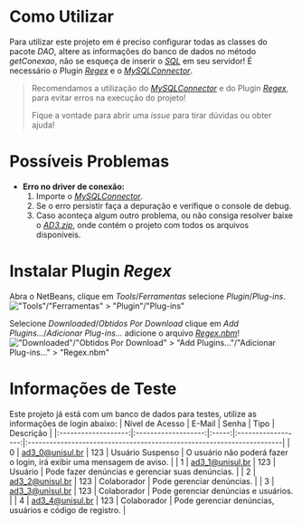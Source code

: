 

# Como Utilizar
Para utilizar este projeto em é preciso configurar todas as classes do pacote *DAO*, altere as informações do banco de dados no método *getConexao*, não se esqueça de inserir o *[SQL](https://github.com/MateusOFCZ/AD3/blob/main/Adicionais/SQL.sql)* em seu servidor!
É necessário o Plugin [*Regex*](https://github.com/MateusOFCZ/AD3/raw/main/Adicionais/Regex.nbm) e o [*MySQLConnector*](https://github.com/MateusOFCZ/AD3/raw/main/Adicionais/mysql-connector-java-8.0.22.jar).
> Recomendamos a utilização do [*MySQLConnector*](https://github.com/MateusOFCZ/AD3/raw/main/Adicionais/mysql-connector-java-8.0.22.jar) e do Plugin [*Regex*](https://github.com/MateusOFCZ/AD3/raw/main/Adicionais/Regex.nbm), para evitar erros na execução do projeto!
> 
> Fique a vontade para abrir uma *issue* para tirar dúvidas ou obter ajuda!

# Possíveis Problemas
 - **Erro no driver de conexão:**
	 1. Importe o *[*MySQLConnector*](https://github.com/MateusOFCZ/AD3/raw/main/Adicionais/mysql-connector-java-8.0.22.jar)*.
	 2. Se o erro persistir faça a depuração e verifique o console de debug.
	 3. Caso aconteça algum outro problema, ou não consiga resolver baixe o [*AD3.zip*](https://github.com/MateusOFCZ/AD3/raw/main/Adicionais/AD3.zip), onde contém o projeto com todos os arquivos disponíveis.

# Instalar Plugin *Regex*
Abra o NetBeans, clique em *Tools*/*Ferramentas* selecione *Plugin*/*Plug-ins*.
!["Tools"/"Ferramentas" > "Plugin"/"Plug-ins"](https://i.imgur.com/HgOzFo0.png)

Selecione *Downloaded*/*Obtidos Por Download* clique em *Add Plugins...*/*Adicionar Plug-ins...* adicione o arquivo [*Regex.nbm*](https://github.com/MateusOFCZ/AD3/raw/main/Adicionais/Regex.nbm)!
!["Downloaded"/"Obtidos Por Download" > "Add Plugins..."/"Adicionar Plug-ins..." > "Regex.nbm"](https://i.imgur.com/v1JYg5F.png)

# Informações de Teste
Este projeto já está com um banco de dados para testes, utilize as informações de login abaixo:
|   Nível de Acesso   |       E-Mail        | Senha |        Tipo        |                               Descrição                               |
|:-------------------:|:-------------------:|:-----:|:------------------:|:----------------------------------------------------------------------|
|          0          |    ad3_0@unisul.br  |  123  |  Usuário Suspenso  | O usuário não poderá fazer o login, irá exibir uma mensagem de aviso. |
|          1          |    ad3_1@unisul.br  |  123  |       Usuário      |            Pode fazer denúncias e gerenciar suas denúncias.           |
|          2          |    ad3_2@unisul.br  |  123  |     Colaborador    |                     Pode gerenciar denúncias.                         |
|          3          |    ad3_3@unisul.br  |  123  |     Colaborador    |                  Pode gerenciar denúncias e usuários.                 |
|          4          |    ad3_4@unisul.br  |  123  |     Colaborador    |        Pode gerenciar denúncias, usuários e código de registro.       |
